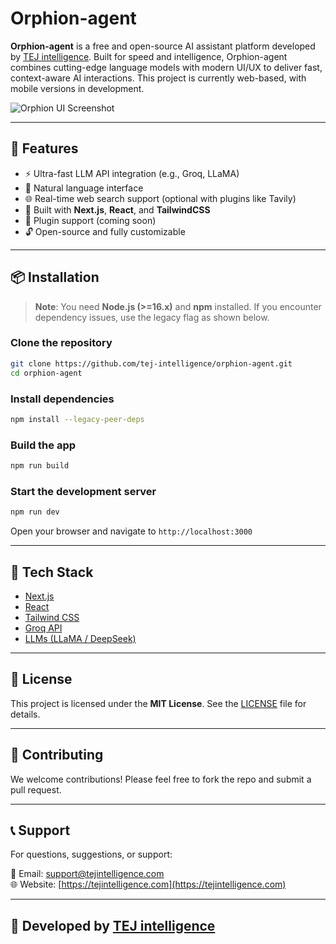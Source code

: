 # Orphion-agent

**Orphion-agent** is a free and open-source AI assistant platform developed by [TEJ intelligence](https://tejintelligence.com). Built for speed and intelligence, Orphion-agent combines cutting-edge language models with modern UI/UX to deliver fast, context-aware AI interactions. This project is currently web-based, with mobile versions in development.

![Orphion UI Screenshot]([https://ibb.co.com/LdsyFmwm]) <!-- Replace or remove if you don’t have a screenshot -->

---

## 🚀 Features

- ⚡ Ultra-fast LLM API integration (e.g., Groq, LLaMA)
- 💬 Natural language interface
- 🌐 Real-time web search support (optional with plugins like Tavily)
- 📆 Built with **Next.js**, **React**, and **TailwindCSS**
- 🧩 Plugin support (coming soon)
- 🔓 Open-source and fully customizable

---

## 📦 Installation

> **Note**: You need **Node.js (>=16.x)** and **npm** installed. If you encounter dependency issues, use the legacy flag as shown below.

### Clone the repository

```bash
git clone https://github.com/tej-intelligence/orphion-agent.git
cd orphion-agent
```

### Install dependencies

```bash
npm install --legacy-peer-deps
```

### Build the app

```bash
npm run build
```

### Start the development server

```bash
npm run dev
```

Open your browser and navigate to `http://localhost:3000`

---

## 🧠 Tech Stack

- [Next.js](https://nextjs.org/)
- [React](https://react.dev/)
- [Tailwind CSS](https://tailwindcss.com/)
- [Groq API](https://console.groq.com/)
- [LLMs (LLaMA / DeepSeek)](https://huggingface.co)

---

## 📜 License

This project is licensed under the **MIT License**. See the [LICENSE](LICENSE) file for details.

---

## 🤝 Contributing

We welcome contributions! Please feel free to fork the repo and submit a pull request.

---

## 📞 Support

For questions, suggestions, or support:

📧 Email: [support@tejintelligence.com](mailto:support@tejintelligence.com)  
🌐 Website: [https://tejintelligence.com](https://tejintelligence.com)

---

## 🧠 Developed by [TEJ intelligence](https://tejintelligence.com)

